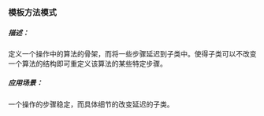### 模板方法模式

##### 描述：
定义一个操作中的算法的骨架，而将一些步骤延迟到子类中。使得子类可以不改变一个算法的结构即可重定义该算法的某些特定步骤。

##### 应用场景：
一个操作的步骤稳定，而具体细节的改变延迟的子类。